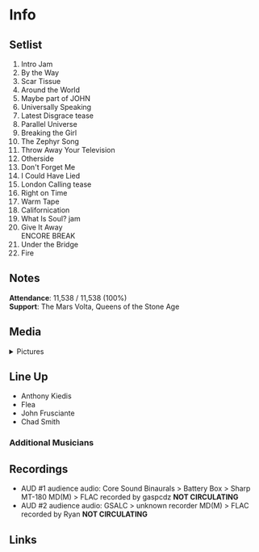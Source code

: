 # Info

## Setlist

1. Intro Jam
2. By the Way
3. Scar Tissue
4. Around the World
5. Maybe part of JOHN
6. Universally Speaking
7. Latest Disgrace tease
8. Parallel Universe
9. Breaking the Girl
10. The Zephyr Song
11. Throw Away Your Television
12. Otherside
13. Don't Forget Me
14. I Could Have Lied
15. London Calling tease
16. Right on Time
17. Warm Tape
18. Californication
19. What Is Soul? jam
20. Give It Away
<br> ENCORE BREAK
21. Under the Bridge
22. Fire

## Notes

**Attendance**: 11,538 / 11,538 (100%)
<br>
**Support**: The Mars Volta, Queens of the Stone Age

## Media 

<details>
  <summary>Pictures</summary>
  <!--<img alt="Setlist" title="Setlist" src="_.jpg" height="200" />-->
</details>

## Line Up

* Anthony Kiedis
* Flea
* John Frusciante
* Chad Smith

### Additional Musicians

## Recordings

* AUD #1 audience audio: Core Sound Binaurals > Battery Box > Sharp MT-180 MD(M) > FLAC recorded by gaspcdz **NOT CIRCULATING**   
* AUD #2 audience audio: GSALC > unknown recorder MD(M) > FLAC recorded by Ryan **NOT CIRCULATING**

## Links
